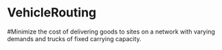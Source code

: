 # VehicleRouting 
#Minimize the cost of delivering goods to sites on a network with varying
demands and trucks of fixed carrying capacity.
